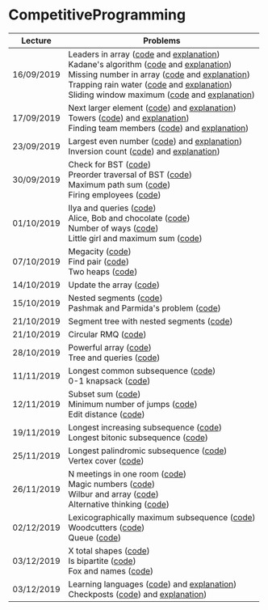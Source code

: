 # CompetitiveProgramming

| Lecture       | Problems      |
| ------------- | ------------- |
|  16/09/2019   | Leaders in array ([code](https://github.com/laurab1/CompetitiveProgramming/blob/master/16-09-19/leaders2.cpp) and [explanation](https://github.com/laurab1/CompetitiveProgramming/blob/master/16-09-19/solutions.md))<br/> Kadane's algorithm ([code](https://github.com/laurab1/CompetitiveProgramming/blob/master/16-09-19/kadane.cpp) and [explanation](https://github.com/laurab1/CompetitiveProgramming/blob/master/16-09-19/solutions.md))<br/> Missing number in array ([code](https://github.com/laurab1/CompetitiveProgramming/blob/master/16-09-19/missing_num.cpp) and [explanation](https://github.com/laurab1/CompetitiveProgramming/blob/master/16-09-19/solutions.md))<br/> Trapping rain water ([code](https://github.com/laurab1/CompetitiveProgramming/blob/master/16-09-19/trapping_rain.cpp) and [explanation](https://github.com/laurab1/CompetitiveProgramming/blob/master/16-09-19/solutions.md))<br/> Sliding window maximum ([code](https://github.com/laurab1/CompetitiveProgramming/blob/master/16-09-19/sliding_window_max.cpp) and [explanation](https://github.com/laurab1/CompetitiveProgramming/blob/master/16-09-19/solutions.md)) |
|  17/09/2019   |  Next larger element ([code](https://github.com/laurab1/CompetitiveProgramming/blob/master/17-09-19/next_larger_el.cpp)) and [explanation](https://github.com/laurab1/CompetitiveProgramming/blob/master/17-09-19/solutions.md))<br/> Towers ([code](https://github.com/laurab1/CompetitiveProgramming/blob/master/17-09-19/towers.cpp)) and [explanation](https://github.com/laurab1/CompetitiveProgramming/blob/master/17-09-19/solutions.md))<br/> Finding team members ([code](https://github.com/laurab1/CompetitiveProgramming/blob/master/17-09-19/finding_team_members.cpp)) and [explanation](https://github.com/laurab1/CompetitiveProgramming/blob/master/17-09-19/solutions.md)) |
|  23/09/2019   |  Largest even number ([code](https://github.com/laurab1/CompetitiveProgramming/blob/master/23-09-19/linear_largest_even_number.cpp)) and [explanation](https://github.com/laurab1/CompetitiveProgramming/blob/master/23-09-19/solutions.md)) <br/> Inversion count ([code](https://github.com/laurab1/CompetitiveProgramming/blob/master/23-09-19/inversion_count.cpp)) and [explanation](https://github.com/laurab1/CompetitiveProgramming/blob/master/23-09-19/solutions.md)) |
|  30/09/2019   |  Check for BST ([code](https://github.com/laurab1/CompetitiveProgramming/blob/master/30-09-19/check_for_BST.cpp)) <br/> Preorder traversal of BST ([code](https://github.com/laurab1/CompetitiveProgramming/blob/master/30-09-19/Preorder_traversal_BST.cpp)) <br/> Maximum path sum ([code](https://github.com/laurab1/CompetitiveProgramming/blob/master/30-09-19/max_path_sum.cpp)) <br/> Firing employees ([code](https://github.com/laurab1/CompetitiveProgramming/blob/master/30-09-19/firing_employees.cpp)) <br/> |
|  01/10/2019   |  Ilya and queries ([code](https://github.com/laurab1/CompetitiveProgramming/blob/master/01-10-19/Ilya_and_queries.cpp)) <br/> Alice, Bob and chocolate ([code](https://github.com/laurab1/CompetitiveProgramming/blob/master/01-10-19/alice_and_bob.cpp)) <br/> Number of ways ([code](https://github.com/laurab1/CompetitiveProgramming/blob/master/01-10-19/number_of_ways.cpp)) <br/> Little girl and maximum sum ([code](https://github.com/laurab1/CompetitiveProgramming/blob/master/01-10-19/little_girl.cpp)) <br/> |
|  07/10/2019   |  Megacity ([code](https://github.com/laurab1/CompetitiveProgramming/blob/master/07-10-19/megacity.cpp)) <br/> Find pair ([code](https://github.com/laurab1/CompetitiveProgramming/blob/master/07-10-19/find_pair.cpp)) <br/> Two heaps ([code](https://github.com/laurab1/CompetitiveProgramming/blob/master/07-10-19/two_heaps.cpp)) <br/> |
|  14/10/2019   |  Update the array ([code](https://github.com/laurab1/CompetitiveProgramming/blob/master/14-10-19/update_array2.cpp)) <br/> |
|  15/10/2019   |  Nested segments ([code](https://github.com/laurab1/CompetitiveProgramming/blob/master/15-10-19/nested_segments.cpp)) <br/> Pashmak and Parmida's problem ([code](https://github.com/laurab1/CompetitiveProgramming/blob/master/15-10-19/pashmak.cpp)) <br/> |
|  21/10/2019   |  Segment tree with nested segments ([code](https://github.com/laurab1/CompetitiveProgramming/blob/master/21-10-19/st_nested_segments.cpp)) <br/> |
|  21/10/2019   |  Circular RMQ ([code](https://github.com/laurab1/CompetitiveProgramming/blob/master/21-10-19/st_nested_segments.cpp)) <br/> |
|  28/10/2019   |  Powerful array ([code](https://github.com/laurab1/CompetitiveProgramming/blob/master/28-10-19/powerful_array.cpp)) <br/> Tree and queries ([code](https://github.com/laurab1/CompetitiveProgramming/blob/master/28-10-19/tree_and_queries.cpp)) <br/> |
|  11/11/2019   |  Longest common subsequence ([code](https://github.com/laurab1/CompetitiveProgramming/blob/master/11-11-19/lcs.cpp)) <br/> 0-1 knapsack ([code](https://github.com/laurab1/CompetitiveProgramming/blob/master/11-11-19/0-1_knapsack.cpp)) <br/> |
|  12/11/2019   |  Subset sum ([code](https://github.com/laurab1/CompetitiveProgramming/blob/master/12-11-19/subset_sum.cpp)) <br/> Minimum number of jumps ([code](https://github.com/laurab1/CompetitiveProgramming/blob/master/12-11-19/min_num_jumps.cpp)) <br/> Edit distance ([code](https://github.com/laurab1/CompetitiveProgramming/blob/master/12-11-19/edit_distance.cpp)) <br/> |
|  19/11/2019   |  Longest increasing subsequence ([code](https://github.com/laurab1/CompetitiveProgramming/blob/master/19-11-19/lis.cpp)) <br/> Longest bitonic subsequence ([code](https://github.com/laurab1/CompetitiveProgramming/blob/master/19-11-19/lbs.cpp)) <br/> |
|  25/11/2019   |  Longest palindromic subsequence ([code](https://github.com/laurab1/CompetitiveProgramming/blob/master/25-11-19/lps.cpp)) <br/> Vertex cover ([code](https://github.com/laurab1/CompetitiveProgramming/blob/master/25-11-19/vertex_cover.cpp)) <br/> |
|  26/11/2019   |  N meetings in one room ([code](https://github.com/laurab1/CompetitiveProgramming/blob/master/26-11-19/n_meetings.cpp)) <br/> Magic numbers ([code](https://github.com/laurab1/CompetitiveProgramming/blob/master/26-11-19/magic_numbers.cpp)) <br/> Wilbur and array ([code](https://github.com/laurab1/CompetitiveProgramming/blob/master/26-11-19/wilbur_and_array.cpp)) <br/> Alternative thinking ([code](https://github.com/laurab1/CompetitiveProgramming/blob/master/26-11-19/alternative.cpp)) <br/> |
|  02/12/2019   |  Lexicographically maximum subsequence ([code](https://github.com/laurab1/CompetitiveProgramming/blob/master/02-12-19/lms.cpp)) <br/> Woodcutters ([code](https://github.com/laurab1/CompetitiveProgramming/blob/master/02-12-19/woodcutters.cpp)) <br/> Queue ([code](https://github.com/laurab1/CompetitiveProgramming/blob/master/02-12-19/queue.cpp)) <br/> |
|  03/12/2019   | X total shapes ([code](https://github.com/laurab1/CompetitiveProgramming/blob/master/03-12-19/x_total_shapes.cpp)) <br/> Is bipartite ([code](https://github.com/laurab1/CompetitiveProgramming/blob/master/03-12-19/is_bipartite.cpp)) <br/> Fox and names ([code](https://github.com/laurab1/CompetitiveProgramming/blob/master/03-12-19/fox_and_names.cpp)) <br/> |
|  03/12/2019   | Learning languages ([code](https://github.com/laurab1/CompetitiveProgramming/blob/master/09-12-19/learning_languages.cpp)) and [explanation](https://github.com/laurab1/CompetitiveProgramming/blob/master/09-12-19/solutions.md)) <br/> Checkposts ([code](https://github.com/laurab1/CompetitiveProgramming/blob/master/09-12-19/checkposts.cpp)) and [explanation](https://github.com/laurab1/CompetitiveProgramming/blob/master/09-12-19/solutions.md)) <br/> |